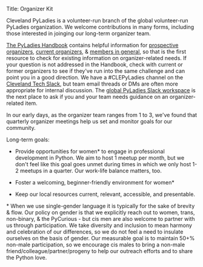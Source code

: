 Title: Organizer Kit

Cleveland PyLadies is a volunteer-run branch of the global volunteer-run PyLadies organization.
We welcome contributions in many forms, including those interested in joinging our long-term organizer team.

[The PyLadies Handbook](http://kit.pyladies.com/en/latest/index.html)
contains helpful information for [prospective organizers](http://kit.pyladies.com/en/latest/prospective/index.html),
[current organizers](http://kit.pyladies.com/en/latest/organizer/index.html), &
[members in general](http://kit.pyladies.com/en/latest/member/index.html),
so that is the first resource to check for existing information on organizer-related needs.
If your question is not addressed in the Handbook, check with current or former organizers to see if
they've run into the same challenge and can point you in a good direction.
We have a #CLEPyLadies channel on the [Cleveland Tech Slack](https://cleveland-tech.slack.com/),
but team email threads or DMs are often more appropriate for internal discussion.
The [global PyLadies Slack workspace](https://slackin.pyladies.com/) is the next place to ask if you and your
team needs guidance on an organizer-related item.

In our early days, as the organizer team ranges from 1 to 3, we've found that
quarterly organizer meetings help us set and monitor goals for our community.

Long-term goals:

* Provide opportunities for women* to engage in professional development in Python.
  We aim to host 1 meetup per month, but we don't feel like this goal goes unmet
  during times in which we only host 1-2 meetups in a quarter. Our work-life balance matters, too.
  
* Foster a welcoming, beginner-friendly environment for women* 

* Keep our local resources current, relevant, accessible, and presentable.

\* When we use single-gender language it is typically for the sake of brevity & flow.
Our policy on gender is that we explicitly reach out to women, trans, non-binary, & the PyCurious -
but cis men are also welcome to partner with us through participation.
We take diversity and inclusion to mean harmony and celebration of our differences, so we
do not feel a need to insulate ourselves on the basis of gender. Our measurable goal is to maintain 50+% non-male
participation, so we encourage cis males to bring a non-male friend/colleague/partner/progeny
to help our outreach efforts and to share the Python love.
